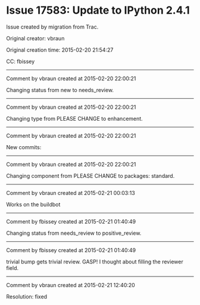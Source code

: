 # Issue 17583: Update to IPython 2.4.1

Issue created by migration from Trac.

Original creator: vbraun

Original creation time: 2015-02-20 21:54:27

CC:  fbissey




---

Comment by vbraun created at 2015-02-20 22:00:21

Changing status from new to needs_review.


---

Comment by vbraun created at 2015-02-20 22:00:21

Changing type from PLEASE CHANGE to enhancement.


---

Comment by vbraun created at 2015-02-20 22:00:21

New commits:


---

Comment by vbraun created at 2015-02-20 22:00:21

Changing component from PLEASE CHANGE to packages: standard.


---

Comment by vbraun created at 2015-02-21 00:03:13

Works on the buildbot


---

Comment by fbissey created at 2015-02-21 01:40:49

Changing status from needs_review to positive_review.


---

Comment by fbissey created at 2015-02-21 01:40:49

trivial bump gets trivial review. GASP! I thought about filling the reviewer field.


---

Comment by vbraun created at 2015-02-21 12:40:20

Resolution: fixed
